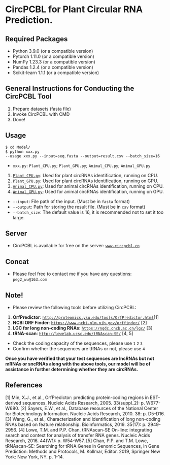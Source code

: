 # CircPCBL for Plant Circular RNA Prediction. 

## Required Packages 

* Python 3.9.0 (or a compatible version) 
* Pytorch 1.11.0 (or a compatible version) 
* NumPy 1.23.3 (or a compatible version) 
* Pandas 1.2.4 (or a compatible version) 
* Scikit-learn 1.1.1 (or a compatible version) 

## General Instructions for Conducting the CircPCBL Tool 

1. Prepare datasets (fasta file) 
2. Invoke CircPCBL with CMD 
3. Done! 

## Usage 
``` 
$ cd Model/ 
$ python xxx.py 
--usage xxx.py --input=seq.fasta --output=result.csv --batch_size=16 
``` 

* `xxx.py`: `Plant_CPU.py`; `Plant_GPU.py`; `Animal_CPU.py`; `Animal_GPU.py` 
1. [`Plant_CPU.py`](./Model/Plant_CPU.py): Used for plant circRNAs identification, running on CPU.  
2. [`Plant_GPU.py`](./Model/Plant_GPU.py): Used for plant circRNAs identification, running on GPU. 
3. [`Animal_CPU.py`](./Model/Animal_CPU.py): Used for animal circRNAs identification, running on CPU. 
4. [`Animal_GPU.py`](./Model/Animal_GPU.py): Used for animal circRNAs identification, running on GPU. 
* `--input`: File path of the input. (Must be in `fasta` format) 
* `--output`: Path for storing the result file. (Must be in `csv` format) 
* `--batch_size`: The default value is 16, it is recommended not to set it too large.

## Server
* CircPCBL is available for free on the server: [`www.circpcbl.cn`](http://circpcbl.cn/#/)

## Concat
* Please feel free to contact me if you have any questions: `peg2_wu@163.com`

## Note!
* Please review the following tools before utilizing CircPCBL:  
1. **OrfPredictor**: [`http://proteomics.ysu.edu/tools/OrfPredictor.html`](http://proteomics.ysu.edu/tools/OrfPredictor.html)[1]  
2. **NCBI ORF Finder**: [`https://www.ncbi.nlm.nih.gov/orffinder/`](https://www.ncbi.nlm.nih.gov/orffinder/) [2]  
3. **LGC for long non-coding RNAs**: [`https://ngdc.cncb.ac.cn/lgc/`](https://ngdc.cncb.ac.cn/lgc/) [3] 
4. **tRNA-scan**: [`http://lowelab.ucsc.edu/tRNAscan-SE/`](http://lowelab.ucsc.edu/tRNAscan-SE/) [4, 5]  

* Check the coding capacity of the sequences, please use `1` `2` `3` 
* Confirm whether the sequences are tRNAs or not, please use `4` 

**Once you have verified that your test sequences are lncRNAs but not mRNAs or sncRNAs along with the above tools, our model will be of assistance in further determining whether they are circRNAs.**

## References
[1] Min, X.J., et al., OrfPredictor: predicting protein-coding regions in EST-derived sequences. Nucleic Acids Research, 2005. 33(suppl_2): p. W677-W680.
[2] Sayers, E.W., et al., Database resources of the National Center for Biotechnology Information. Nucleic Acids Research, 2010. 38: p. D5-D16.
[3] Wang, G., et al., Characterization and identification of long non-coding RNAs based on feature relationship. Bioinformatics, 2019. 35(17): p. 2949-2956.
[4] Lowe, T.M. and P.P. Chan, tRNAscan-SE On-line: integrating search and context for analysis of transfer RNA genes. Nucleic Acids Research, 2016. 44(W1): p. W54-W57.
[5] Chan, P.P. and T.M. Lowe, tRNAscan-SE: Searching for tRNA Genes in Genomic Sequences, in Gene Prediction: Methods and Protocols, M. Kollmar, Editor. 2019, Springer New York: New York, NY. p. 1-14.  